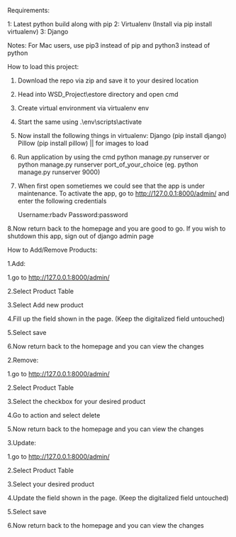 Requirements:

1: Latest python build along with pip
2: Virtualenv (Install via pip install virtualenv)
3: Django

Notes: For Mac users, use pip3 instead of pip and python3 instead of python

How to load this project:

1. Download the repo via zip and save it to your desired location
2. Head into WSD_Project\estore directory and open cmd
3. Create virtual environment via virtualenv env
4. Start the same using .\env\scripts\activate
5. Now install the following things in virtualenv:
   Django (pip install django)
   Pillow (pip install pillow) || for images to load
6. Run application by using the cmd python manage.py runserver or python manage.py runserver port_of_your_choice (eg. python manage.py runserver 9000)
7. When first open sometiemes we could see that the app is under maintenance. To activate the app, go to http://127.0.0.1:8000/admin/ and enter the following credentials

   Username:rbadv
   Password:password

8.Now return back to the homepage and you are good to go. If you wish to shutdown this app, sign out of django admin page


How to Add/Remove Products:

1.Add:

   1.go to http://127.0.0.1:8000/admin/
   
   2.Select Product Table
   
   3.Select Add new product
   
   4.Fill up the field shown in the page. (Keep the digitalized field untouched)
   
   5.Select save
   
   6.Now return back to the homepage and you can view the changes

2.Remove:

   1.go to http://127.0.0.1:8000/admin/
   
   2.Select Product Table
   
   3.Select the checkbox for your desired product 

   4.Go to action and select delete
   
   5.Now return back to the homepage and you can view the changes

3.Update:

   1.go to http://127.0.0.1:8000/admin/
   
   2.Select Product Table
   
   3.Select your desired product 
   
   4.Update the field shown in the page. (Keep the digitalized field untouched)
   
   5.Select save
   
   6.Now return back to the homepage and you can view the changes
   
